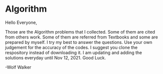 # Algorithm

Hello Everyone, 

Those are the Algorithm problems that I collected. Some of them are cited from others work. Some of them are referred from Textbooks and some are prepared by myself. I try my best to answer the questions. Use your own judgement for the accuracy of the codes. I suggest you clone the respository instead of downloading it. I am updating and adding the solutions everyday until Nov 12, 2021. Good Luck. 


-Wolf Walker
